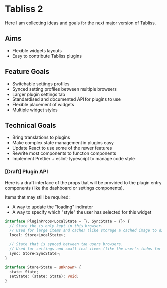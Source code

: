 # Tabliss 2

Here I am collecting ideas and goals for the next major version of Tabliss.

## Aims

- Flexible widgets layouts
- Easy to contribute Tabliss plugins

## Feature Goals

- Switchable settings profiles
- Synced setting profiles between multiple browsers
- Larger plugin settings tab
- Standardised and documented API for plugins to use
- Flexible placement of widgets
- Multiple widget styles

## Technical Goals

- Bring translations to plugins
- Make complex state management in plugins easy
- Update React to use some of the newer features
- Rewrite most components to function components
- Implement Prettier + eslint-typescript to manage code style

### [Draft] Plugin API

Here is a draft interface of the props that will be provided to the plugin entry components
(like the dashboard or settings components).

Items that may still be required:
- A way to update the "loading" indicator
- A way to specify which "style" the user has selected for this widget

```ts
interface PluginProps<LocalState = {}, SyncState = {}> {
  // State the is only kept in this browser.
  // Used for large items and caches (like storage a cached image to display on next load)
  local: Store<LocalState>;

  // State that is synced between the users browsers.
  // Used for settings and small text items (like the user's todos for example)
  sync: Store<SyncState>;
}

interface Store<State = unknown> {
  state: State;
  setState: (state: State): void;
}
```
